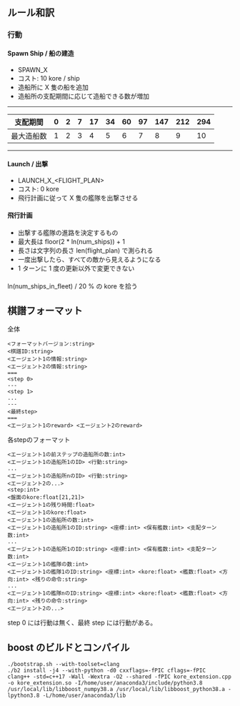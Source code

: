 ## ルール和訳

### 行動

#### Spawn Ship / 船の建造
- SPAWN_X
- コスト: 10 kore / ship
- 造船所に X 隻の船を追加
- 造船所の支配期間に応じて造船できる数が増加

-----
|支配期間|0|2|7|17|34|60|97|147|212|294|
|-|-|-|-|-|-|-|-|-|-|-|
|最大造船数|1|2|3|4|5|6|7|8|9|10|
-----

#### Launch / 出撃
- LAUNCH_X_<FLIGHT_PLAN>
- コスト: 0 kore
- 飛行計画に従って X 隻の艦隊を出撃させる

#### 飛行計画
- 出撃する艦隊の進路を決定するもの
- 最大長は floor(2 * ln(num_ships)) + 1
- 長さは文字列の長さ len(flight_plan) で測られる
- 一度出撃したら、すべての敵から見えるようになる
- 1 ターンに 1 度の更新以外で変更できない

#### 

ln(num_ships_in_fleet) / 20 % の kore を拾う


## 棋譜フォーマット

全体
```
<フォーマットバージョン:string>
<棋譜ID:string>
<エージェント1の情報:string>
<エージェント2の情報:string>
===
<step 0>
---
<step 1>
...
---
<最終step>
===
<エージェント1のreward> <エージェント2のreward>
```
各stepのフォーマット
```
<エージェント1の前ステップの造船所の数:int>
<エージェント1の造船所1のID> <行動:string>
...
<エージェント1の造船所nのID> <行動:string>
<エージェント2の...>
<step:int>
<盤面のkore:float[21,21]>
<エージェント1の残り時間:float>
<エージェント1のkore:float>
<エージェント1の造船所の数:int>
<エージェント1の造船所1のID:string> <座標:int> <保有艦数:int> <支配ターン数:int>
...
<エージェント1の造船所1のID:string> <座標:int> <保有艦数:int> <支配ターン数:int>
<エージェント1の艦隊の数:int>
<エージェント1の艦隊1のID:string> <座標:int> <kore:float> <艦数:float> <方向:int> <残りの命令:string>
...
<エージェント1の艦隊nのID:string> <座標:int> <kore:float> <艦数:float> <方向:int> <残りの命令:string>
<エージェント2の...>
```

step 0 には行動は無く、最終 step には行動がある。

## boost のビルドとコンパイル

```
./bootstrap.sh --with-toolset=clang
./b2 install -j4 --with-python -d0 cxxflags=-fPIC cflags=-fPIC
clang++ -std=c++17 -Wall -Wextra -O2 --shared -fPIC kore_extension.cpp -o kore_extension.so -I/home/user/anaconda3/include/python3.8 /usr/local/lib/libboost_numpy38.a /usr/local/lib/libboost_python38.a -lpython3.8 -L/home/user/anaconda3/lib
```
